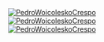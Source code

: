 <div align="center">
 <a href="https://github.com/PedroWoicoleskoCrespo">
  <img align="center" src='https://github-readme-stats.vercel.app/api?username=PedroWoicoleskoCrespo&theme=dark&show_icons=true&icon_color=ffac1c&hide_border=true&include_all_commits=true&count_private=true&custom_title=GitHub%20Stats&card_width=500px&border_radius=5' alt="PedroWoicoleskoCrespo" />
 </a>
</div>

<div align="center">
 <a href="https://github.com/PedroWoicoleskoCrespo">
  <img align="center" src="https://github-readme-stats.vercel.app/api/top-langs/?username=PedroWoicoleskoCrespo&langs_count=6&layout=compact&theme=dark&hide_border=true&card_width=500px&border_radius=5" alt="PedroWoicoleskoCrespo" />
 </a>
</div>

<div align="center">
 <a href="https://github.com/PedroWoicoleskoCrespo">
  <img align="center" src="https://streak-stats.demolab.com?user=PedroWoicoleskoCrespo&theme=dark&hide_border=true&border_radius=5&card_width=500" alt="PedroWoicoleskoCrespo" />
 </a>
</div>

<!--
**PedroWoicoleskoCrespo/PedroWoicoleskoCrespo** is a ✨ _special_ ✨ repository because its `README.md` (this file) appears on your GitHub profile.

Here are some ideas to get you started:

- 🔭 I’m currently working on ...
- 🌱 I’m currently learning ...
- 👯 I’m looking to collaborate on ...
- 🤔 I’m looking for help with ...
- 💬 Ask me about ...
- 📫 How to reach me: ...
- 😄 Pronouns: ...
- ⚡ Fun fact: ...
-->

